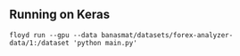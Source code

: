 
## Running on Keras
`floyd run --gpu --data banasmat/datasets/forex-analyzer-data/1:/dataset 'python main.py'`